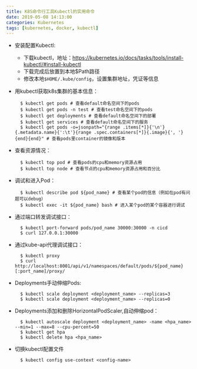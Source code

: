 ```yaml
---
title: K8S命令行工具Kubectl的实用命令
date: 2019-05-08 14:13:00 
categories: Kubernetes
tags: [kubernetes, docker, kubectl]
---
```

- 安装配置Kubectl:
    - 下载kubectl，地址：https://kubernetes.io/docs/tasks/tools/install-kubectl/#install-kubectl
    - 下载完成后放置到本地$Path路径
    - 修改本地`$HOME/.kube/config`，设置集群地址，凭证等信息
- 用kubectl获取k8s集群的基本信息：

        $ kubectl get pods # 查看default命名空间下的pods
        $ kubectl get pods -n test # 查看test命名空间下的pods
        $ kubectl get deployments # 查看default命名空间下的部署
        $ kubectl get services # 查看default命名空间下的服务
        $ kubectl get pods -o=jsonpath="{range .items[*]}{'\n'}{.metadata.name}{':\t'}{range .spec.containers[*]}{.image}{', '}{end}{end}" # 查看pods里container的镜像和版本

- 查看资源情况：

        $ kubectl top pod # 查看pods的cpu和memory资源占用
        $ kubectl top node # 查看节点的cpu和memory资源占用和百分比

- 调试和进入Pod：

        $ kubectl describe pod ${pod_name} # 查看某个pod的信息（例如在pod有问题可以debug）
        $ kubectl exec -it ${pod_name} bash # 进入某个pod的某个容器进行调试

- 通过端口转发调试接口：
  
        $ kubectl port-forward pods/pod_name 30000:30000 -n cicd
        $ curl 127.0.0.1:30000

- 通过kube-api代理调试接口：

        $ kubectl proxy
        $ curl http://localhost:8001/api/v1/namespaces/default/pods/${pod_name}[:port_name]/proxy/

- Deployments手动伸缩Pods:

        $ kubectl scale deployment <deployment_name> --replicas=3
        $ kubectl scale deployment <deployment_name> --replicas=0

- Deployments添加和删除HorizontalPodScaler,自动伸缩pod：

        $ kubectl autoscale deployment <deployment_name> -name <hpa_name> --min=1 --max=8 --cpu-percent=50
        $ kubectl get hpa
        $ kubectl delete hpa <hpa_name>


- 切换kubectl配置文件
 

        $ kubectl config use-context <config-name>